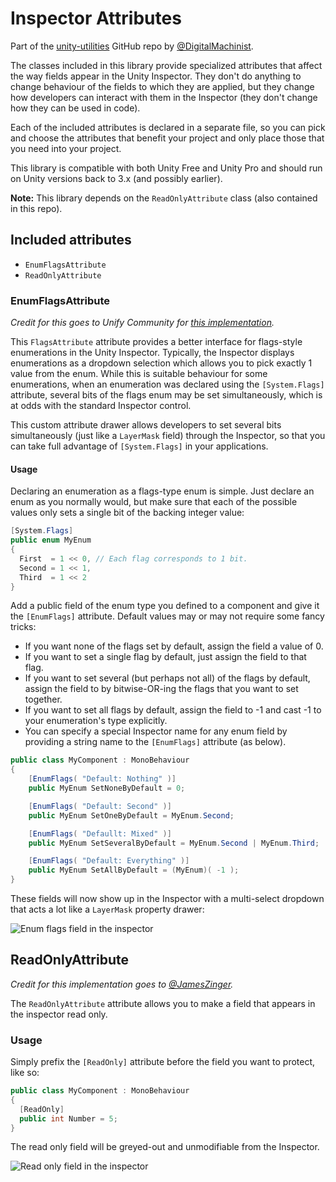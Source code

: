 Inspector Attributes
====================

Part of the [unity-utilities](https://github.com/DigitalMachinist/unity-utilities) GitHub repo by [@DigitalMachinist](https://github.com/DigitalMachinist).

The classes included in this library provide specialized attributes that affect the way fields appear in the Unity Inspector. They don't do anything to change behaviour of the fields to which they are applied, but they change how developers can interact with them in the Inspector (they don't change how they can be used in code).

Each of the included attributes is declared in a separate file, so you can pick and choose the attributes that benefit your project and only place those that you need into your project.

This library is compatible with both Unity Free and Unity Pro and should run on Unity versions back to 3.x (and possibly earlier).

**Note:** This library depends on the ```ReadOnlyAttribute``` class (also contained in this repo).

## Included attributes

 - ```EnumFlagsAttribute```
 - ```ReadOnlyAttribute```

### EnumFlagsAttribute

*Credit for this goes to Unify Community for [this implementation](http://wiki.unity3d.com/index.php/EnumFlagPropertyDrawer).*

This ```FlagsAttribute``` attribute provides a better interface for flags-style enumerations in the Unity Inspector. Typically, the Inspector displays enumerations as a dropdown selection which allows you to pick exactly 1 value from the enum. While this is suitable behaviour for some enumerations, when an enumeration was declared using the ```[System.Flags]``` attribute, several bits of the flags enum may be set simultaneously, which is at odds with the standard Inspector control.

This custom attribute drawer allows developers to set several bits simultaneously (just like a ```LayerMask``` field) through the Inspector, so that you can take full advantage of ```[System.Flags]``` in your applications.

#### Usage

Declaring an enumeration as a flags-type enum is simple. Just declare an enum as you normally would, but make sure that each of the possible values only sets a single bit of the backing integer value:

```csharp
[System.Flags]
public enum MyEnum
{
  First  = 1 << 0, // Each flag corresponds to 1 bit.
  Second = 1 << 1,
  Third  = 1 << 2
}
```

Add a public  field of the enum type you defined to a component and give it the ```[EnumFlags]``` attribute. Default values may or may not require some fancy tricks:

 - If you want none of the flags set by default, assign the field a value of 0.
 - If you want to set a single flag by default, just assign the field to that flag.
 - If you want to set several (but perhaps not all) of the flags by default, assign the field to by bitwise-OR-ing the flags that you want to set together.
 - If you want to set all flags by default, assign the field to -1 and cast -1 to your enumeration's type explicitly.
 - You can specify a special Inspector name for any enum field by providing a string name to the ```[EnumFlags]``` attribute (as below).

```csharp
public class MyComponent : MonoBehaviour
{
    [EnumFlags( "Default: Nothing" )]
    public MyEnum SetNoneByDefault = 0;

    [EnumFlags( "Default: Second" )]
    public MyEnum SetOneByDefault = MyEnum.Second;

    [EnumFlags( "Defaullt: Mixed" )]
    public MyEnum SetSeveralByDefault = MyEnum.Second | MyEnum.Third;

    [EnumFlags( "Default: Everything" )]
    public MyEnum SetAllByDefault = (MyEnum)( -1 );
}
```

These fields will now show up in the Inspector with a multi-select dropdown that acts a lot like a ```LayerMask``` property drawer:

![Enum flags field in the inspector](https://raw.githubusercontent.com/DigitalMachinist/unity-utilities/master/Assets/Utilities/Attributes/EnumFlagsAttribute.png)

## ReadOnlyAttribute

*Credit for this implementation goes to [@JamesZinger](https://github.com/JamesZinger).*

The ```ReadOnlyAttribute``` attribute allows you to make a field that appears in the inspector read only.

### Usage

Simply prefix the ```[ReadOnly]``` attribute before the field you want to protect, like so:

```csharp
public class MyComponent : MonoBehaviour
{
  [ReadOnly]
  public int Number = 5;
}
```

The read only field will be greyed-out and unmodifiable from the Inspector.

![Read only field in the inspector](https://raw.githubusercontent.com/DigitalMachinist/unity-utilities/master/Assets/Utilities/Attributes/ReadOnlyAttribute.png)
